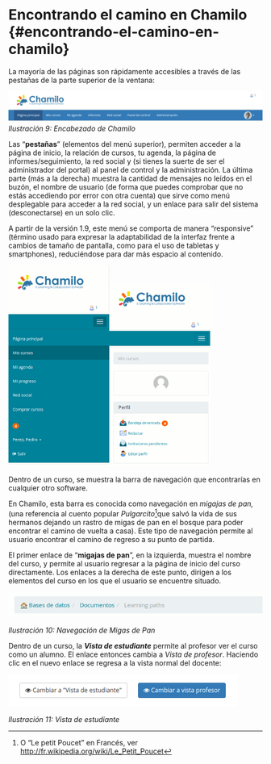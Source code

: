 # Encontrando el camino en Chamilo {#encontrando-el-camino-en-chamilo}

La mayoría de las páginas son rápidamente accesibles a través de las pestañas de la parte superior de la ventana:

![](assets/images11.png)*Ilustración 9: Encabezado de Chamilo*

Las “**pestañas**” (elementos del menú superior), permiten acceder a la página de inicio, la relación de cursos, tu agenda, la página de informes/seguimiento, la red social y (si tienes la suerte de ser el administrador del portal) al panel de control y la administración. La última parte (más a la derecha) muestra la cantidad de mensajes no leídos en el buzón, el nombre de usuario (de forma que puedes comprobar que no estás accediendo por error con otra cuenta) que sirve como menú desplegable para acceder a la red social, y un enlace para salir del sistema (desconectarse) en un solo clic.

A partir de la versión 1.9, este menú se comporta de manera “responsive” (término usado para expresar la adaptabilidad de la interfaz frente a cambios de tamaño de pantalla, como para el uso de tabletas y smartphones), reduciéndose para dar más espacio al contenido.

![](assets/image8.png)![](assets/image7.png)

Dentro de un curso, se muestra la barra de navegación que encontrarías en cualquier otro software.

En Chamilo, esta barra es conocida como navegación en _migajas de pan,_ (una referencia al cuento popular _Pulgarcito_[^4]que salvó la vida de sus hermanos dejando un rastro de migas de pan en el bosque para poder encontrar el camino de vuelta a casa). Este tipo de navegación permite al usuario encontrar el camino de regreso a su punto de partida.

El primer enlace de “**migajas de pan**”, en la izquierda, muestra el nombre del curso, y permite al usuario regresar a la página de inicio del curso directamente. Los enlaces a la derecha de este punto, dirigen a los elementos del curso en los que el usuario se encuentre situado.

![](assets/images12.png)

*Ilustración 10: Navegación de Migas de Pan*

Dentro de un curso, la _**Vista de estudiante**_ permite al profesor ver el curso como un alumno. El enlace entonces cambia a _Vista de profesor_. Haciendo clic en el nuevo enlace se regresa a la vista normal del docente:

![](assets/vista_estudiante_profesor.png)

*Ilustración 11: Vista de estudiante*

[^4]: O “Le petit Poucet” en Francés, ver http://fr.wikipedia.org/wiki/Le_Petit_Poucet
